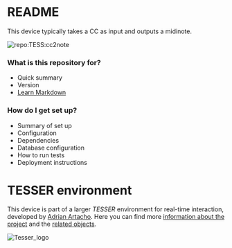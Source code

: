 # README #

This device typically takes a CC as input and outputs a midinote.

![repo:TESS:cc2note](https://docs.google.com/drawings/d/e/2PACX-1vS6F8ON1ep3kRFmDo2DAzfIx-Dg7P4KNgODjRyiCb5WxKj1-TA0adGwP_RW8XG8FIHVWnCU7uQSAQAC/pub?w=407&h=390)



### What is this repository for? ###

* Quick summary
* Version
* [Learn Markdown](https://bitbucket.org/tutorials/markdowndemo)

### How do I get set up? ###

* Summary of set up
* Configuration
* Dependencies
* Database configuration
* How to run tests
* Deployment instructions

# TESSER environment #

This device is part of a larger *TESSER* environment for real-time interaction, developed by [Adrian Artacho](https://bitbucket.org/AdrianArtacho/).
Here you can find more [information about the project](TesserAkt.md) and the [related objects](https://bitbucket.org/AdrianArtacho/workspace/projects/TESSER).

![Tesser_logo](https://docs.google.com/drawings/d/e/2PACX-1vT26NziYMaLrGHlvNspiJ9dOjXR6hZyVxrGwfkgV1MwvMTWtAWh5ZUqMsit5gSllXemcGajjddqfqnc/pub?w=131&h=129)